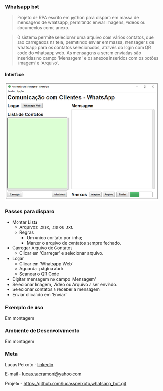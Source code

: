 ### Whatsapp bot
> Projeto de RPA escrito em python para disparo em massa de mensagens de whatsapp, permitindo enviar imagens, vídeos ou documentos como anexo.

> O sistema permite selecionar uma arquivo com vários contatos, que são carregados na tela, permitindo enviar em massa, mensagens de whatsapp para os contatos selecionados, através do login com QR code do whatsapp web. As mensagens a serem enviadas são inseridas no campo 'Mensagem' e os anexos inseridos com os botões 'Imagem' e 'Arquivo'.

#### Interface
![interface](images/layout2.png "Sistema")

### Passos para disparo
* Montar Lista
    * Arquivos: .xlsx, .xls ou .txt.
    * Regras
        * Um único contato por linha;
        * Manter o arquivo de contatos sempre fechado.
* Carregar Arquivo de Contatos
    * Clicar em 'Carregar' e selecionar arquivo.
* Logar
    * Clicar em 'Whatsapp Web'
    * Aguardar página abrir
    * Scanear o QR Code
* Digitar mensagem no campo 'Mensagem'
* Selecionar Imagem, Video ou Arquivo a ser enviado.
* Selecionar contatos a receber a mensagem
* Enviar clicando em 'Enviar'

### Exemplo de uso
Em montagem

### Ambiente de Desenvolvimento
Em montagem

### Meta

Lucas Peixoto - [linkedin](https://www.linkedin.com/in/lucassacramoni/)

E-mail - lucas.sacramoni@yahoo.com

Projeto - https://github.com/lucasspeixoto/whatsapp_bot.git